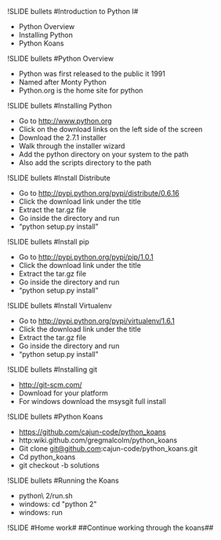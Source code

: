 !SLIDE bullets
#Introduction to Python I#
* Python Overview
* Installing Python
* Python Koans

!SLIDE bullets 
#Python Overview
* Python was first released to the public it 1991
* Named after Monty Python 
* Python.org is the home site for python

!SLIDE bullets
#Installing Python
* Go to http://www.python.org
* Click on the download links on the left side of the screen
* Download the 2.7.1 installer
* Walk through the installer wizard
* Add the python directory on your system to the path
* Also add the scripts directory to the path

!SLIDE bullets
#Install Distribute
* Go to http://pypi.python.org/pypi/distribute/0.6.16
* Click the download link under the title
* Extract the tar.gz file 
* Go inside the directory and run 
* “python setup.py  install”


!SLIDE bullets
#Install pip
* Go to http://pypi.python.org/pypi/pip/1.0.1
* Click the download link under the title
* Extract the tar.gz file 
* Go inside the directory and run 
* “python setup.py  install”

!SLIDE bullets
#Install Virtualenv
* Go to http://pypi.python.org/pypi/virtualenv/1.6.1
* Click the download link under the title
* Extract the tar.gz file 
* Go inside the directory and run 
* “python setup.py  install”

!SLIDE bullets
#Installing git
* http://git-scm.com/
* Download for your platform 
* For windows download the msysgit full install

!SLIDE bullets
#Python Koans
* https://github.com/cajun-code/python_koans
* http:wiki.github.com/gregmalcolm/python_koans
* Git clone git@github.com:cajun-code/python_koans.git
* Cd python_koans
* git checkout -b solutions

!SLIDE bullets
#Running the Koans
* python\ 2/run.sh
* windows: cd "python 2"
* windows: run

!SLIDE
#Home work#
##Continue working through the koans##